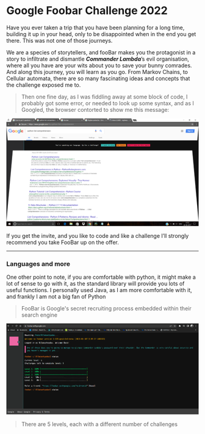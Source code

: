 # Google Foobar Challenge 2022

Have you ever taken a trip that you have been planning for a long time, building it up in your head, only to be disappointed when in the end you get there. This was not one of those journeys.

We are a species of storytellers, and fooBar makes you the protagonist in a story to infiltrate and dismantle ***Commander Lambda***’s evil organisation, where all you have are your wits about you to save your bunny comrades. And along this journey, you will learn as you go. From Markov Chains, to Cellular automata, there are so many fascinating ideas and concepts that the challenge exposed me to.

>Then one fine day, as I was fiddling away at some block of code, I probably got some error, or needed to look up some syntax, and as I Googled, the browser contorted to show me this message:

![image](https://github.com/akashyadav1507/google-foobar-challenge-2022/blob/main/Images%20Directory./invitation.png)

If you get the invite, and you like to code and like a challenge I’ll strongly recommend you take FooBar up on the offer.

---
### Languages and more
One other point to note, if you are comfortable with python, it might make a lot of sense to go with it, as the standard library will provide you lots of useful functions. I personally used Java, as I am more comfortable with it, and frankly I am not a big fan of Python

>FooBar is Google's secret recruiting process embedded within their search engine <br>

![Alt](https://github.com/akashyadav1507/google-foobar-challenge-2022/blob/main/Images%20Directory./foobar.png)

>There are 5 levels, each with a different number of challenges
